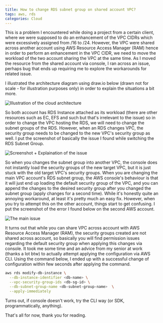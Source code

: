 ```yaml
---
title: How to change RDS subnet group on shared account VPC?
tags: aws, rds
categories: Cloud
---
```

This is a problem I encountered while doing a project from a certain client, where we were supposed to do an enhancement of the VPC CIDRs which were excessively assigned from /16 to /24. However, the VPC were shared across another account using AWS Resource Access Manager (RAM) hence in order to perform an enhancement in the VPC CIDR, we need to move the workload of the two account sharing the VPC at the same time. As I moved the resource from the shared account via console, I ran across an issue, perhaps bug that ends up requiring me to explore the workarounds for related issue.

I illustrated the architecture diagram using draw.io below (drawn not for scale - for illustration purposes only) in order to explain the situations a bit more.

![Illustration of the cloud architecture](/assets/img/post/2025-01-05-image1.jpg)

So both account has RDS Instance attached as its workload (there are other resources such as EC, EFS and such but that's irrelevant to the issue) so in order to change the VPC hosting the RDS, we will need to change the subnet groups of the RDS. However, when an RDS changes VPC, the security group needs to be changed to the new VPC's security group as well. I put the screenshot of basically the issue I found while switching the RDS Subnet Group.

![Screenshot + Explaination of the issue](/assets/img/post/2025-01-05-image2.jpg)

So when you changes the subnet group into another VPC, the console does not instantly load the security groups of the new target VPC, but it is just stuck with the old target VPC's security groups. When you are changing the main VPC account's RDS subnet group, the AWS console's behaviour is that it will just end up loading the default security group of the VPC, and you can append the changes to the desired security group after you changed the subnet group (apply changes for a second time). While it's honestly quite an annoying workaround, at least it's pretty much an easy fix. However, when you try to attempt this on the other account, things start to get confusing. I put the screenshot of the error I found below on the second AWS account.

![The main issue](/assets/img/post/2025-01-05-image3.jpg)

It turns out that while you can share VPC across account with AWS Resource Access Manager (RAM), the security groups created are not shared across account, so basically you will find permission issues regarding the default security group when applying this changes via console. It took me some time and an advice from my senior at work (thanks a lot btw) to actually attempt applying the configuration via AWS CLI. Using the command below, I ended up with a successful change of configuration within few seconds after applying the command.

```bash
aws rds modify-db-instance \
  --db-instance-identifier <db-name> \
  --vpc-security-group-ids <db-sg-id> \
  --db-subnet-group-name <db-subnet-group-name>  \
  --apply-immediately 
```

Turns out, if console doesn't work, try the CLI way (or SDK, programmatically, anything).

That's all for now, thank you for reading.